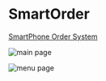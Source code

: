 # SmartOrder
[SmartPhone Order System](http://onkeyi.github.com/SmartOrder)

![main page](http://onkeyi.github.com/SmartOrder/images/main.png)

![menu page](http://onkeyi.github.com/SmartOrder/images/menu.png)